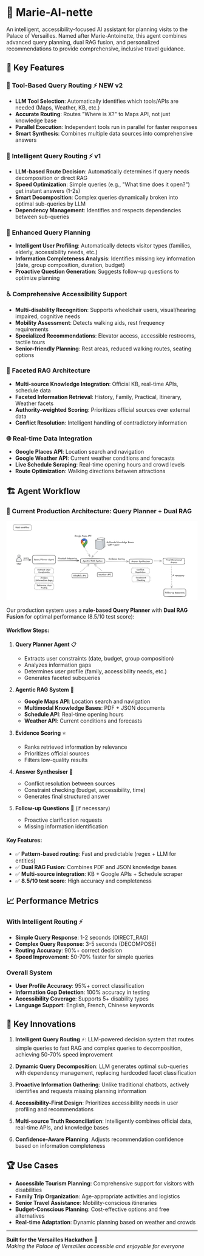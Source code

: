 # 🏰 Marie-AI-nette

An intelligent, accessibility-focused AI assistant for planning visits to the Palace of Versailles. Named after Marie-Antoinette, this agent combines advanced query planning, dual RAG fusion, and personalized recommendations to provide comprehensive, inclusive travel guidance.

## 🌟 Key Features

### 🎯 **Tool-Based Query Routing** ⚡ NEW v2
- **LLM Tool Selection**: Automatically identifies which tools/APIs are needed (Maps, Weather, KB, etc.)
- **Accurate Routing**: Routes "Where is X?" to Maps API, not just knowledge base
- **Parallel Execution**: Independent tools run in parallel for faster responses
- **Smart Synthesis**: Combines multiple data sources into comprehensive answers

### 🎯 **Intelligent Query Routing** ⚡ v1
- **LLM-based Route Decision**: Automatically determines if query needs decomposition or direct RAG
- **Speed Optimization**: Simple queries (e.g., "What time does it open?") get instant answers (1-2s)
- **Smart Decomposition**: Complex queries dynamically broken into optimal sub-queries by LLM
- **Dependency Management**: Identifies and respects dependencies between sub-queries

### 🧠 **Enhanced Query Planning**
- **Intelligent User Profiling**: Automatically detects visitor types (families, elderly, accessibility needs, etc.)
- **Information Completeness Analysis**: Identifies missing key information (date, group composition, duration, budget)
- **Proactive Question Generation**: Suggests follow-up questions to optimize planning

### ♿ **Comprehensive Accessibility Support**
- **Multi-disability Recognition**: Supports wheelchair users, visual/hearing impaired, cognitive needs
- **Mobility Assessment**: Detects walking aids, rest frequency requirements
- **Specialized Recommendations**: Elevator access, accessible restrooms, tactile tours
- **Senior-friendly Planning**: Rest areas, reduced walking routes, seating options

### 🎯 **Faceted RAG Architecture**
- **Multi-source Knowledge Integration**: Official KB, real-time APIs, schedule data
- **Faceted Information Retrieval**: History, Family, Practical, Itinerary, Weather facets
- **Authority-weighted Scoring**: Prioritizes official sources over external data
- **Conflict Resolution**: Intelligent handling of contradictory information

### 🌐 **Real-time Data Integration**
- **Google Places API**: Location search and navigation
- **Google Weather API**: Current weather conditions and forecasts
- **Live Schedule Scraping**: Real-time opening hours and crowd levels
- **Route Optimization**: Walking directions between attractions

## 🏗️ Agent Workflow

### 🎯 Current Production Architecture: Query Planner + Dual RAG

![RAG Workflow](./docs/rag_workflow.png)

Our production system uses a **rule-based Query Planner** with **Dual RAG Fusion** for optimal performance (8.5/10 test score):

#### **Workflow Steps:**

1. **Query Planner Agent** 📋
   - Extracts user constraints (date, budget, group composition)
   - Analyzes information gaps
   - Determines user profile (family, accessibility needs, etc.)
   - Generates faceted subqueries

2. **Agentic RAG System** 🤖
   - **Google Maps API**: Location search and navigation
   - **Multimodal Knowledge Bases**: PDF + JSON documents
   - **Schedule API**: Real-time opening hours
   - **Weather API**: Current conditions and forecasts

3. **Evidence Scoring** ⭐
   - Ranks retrieved information by relevance
   - Prioritizes official sources
   - Filters low-quality results

4. **Answer Synthesiser** 📝
   - Conflict resolution between sources
   - Constraint checking (budget, accessibility, time)
   - Generates final structured answer

5. **Follow-up Questions** 🔄 (if necessary)
   - Proactive clarification requests
   - Missing information identification

#### **Key Features:**
- ✅ **Pattern-based routing**: Fast and predictable (regex + LLM for entities)
- ✅ **Dual RAG Fusion**: Combines PDF and JSON knowledge bases
- ✅ **Multi-source integration**: KB + Google APIs + Schedule scraper
- ✅ **8.5/10 test score**: High accuracy and completeness

## 📈 Performance Metrics

### With Intelligent Routing ⚡
- **Simple Query Response**: 1-2 seconds (DIRECT_RAG)
- **Complex Query Response**: 3-5 seconds (DECOMPOSE)
- **Routing Accuracy**: 90%+ correct decision
- **Speed Improvement**: 50-70% faster for simple queries

### Overall System
- **User Profile Accuracy**: 95%+ correct classification
- **Information Gap Detection**: 100% accuracy in testing
- **Accessibility Coverage**: Supports 5+ disability types
- **Language Support**: English, French, Chinese keywords

## 🎯 Key Innovations

1. **Intelligent Query Routing** ⚡: LLM-powered decision system that routes simple queries to fast RAG and complex queries to decomposition, achieving 50-70% speed improvement

2. **Dynamic Query Decomposition**: LLM generates optimal sub-queries with dependency management, replacing hardcoded facet classification

3. **Proactive Information Gathering**: Unlike traditional chatbots, actively identifies and requests missing planning information

4. **Accessibility-First Design**: Prioritizes accessibility needs in user profiling and recommendations

5. **Multi-source Truth Reconciliation**: Intelligently combines official data, real-time APIs, and knowledge bases

6. **Confidence-Aware Planning**: Adjusts recommendation confidence based on information completeness

## 🏆 Use Cases

- **Accessible Tourism Planning**: Comprehensive support for visitors with disabilities
- **Family Trip Organization**: Age-appropriate activities and logistics
- **Senior Travel Assistance**: Mobility-conscious itineraries
- **Budget-Conscious Planning**: Cost-effective options and free alternatives
- **Real-time Adaptation**: Dynamic planning based on weather and crowds

---

**Built for the Versailles Hackathon** 🏰  
*Making the Palace of Versailles accessible and enjoyable for everyone*